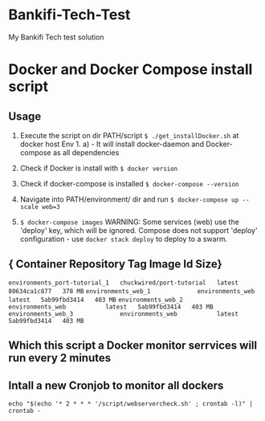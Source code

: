 # Bankifi-Tech-Test
My Bankifi Tech test solution

# Docker and Docker Compose install script

## Usage
1. Execute the script on dir PATH/script `$ ./get_installDocker.sh` at docker host Env
        1. a) - It will install docker-daemon and Docker-compose as all dependencies
2. Check if Docker is install with `$ docker version`
3. Check if docker-compose is installed `$ docker-compose --version`
4. Navigate into PATH/environment/ dir and run `$ docker-compose up --scale web=3`

5. `$ docker-compose images`
WARNING: Some services (web) use the 'deploy' key, which will be ignored. Compose does 
not support 'deploy' configuration - use `docker stack deploy` to deploy to a swarm.

{         Container                    Repository           Tag       Image Id      Size}
----------------------------------------------------------------------------------------
`environments_port-tutorial_1   chuckwired/port-tutorial   latest   80634ca1c877   378 MB`
`environments_web_1             environments_web           latest   5ab99fbd3414   403 MB`
`environments_web_2             environments_web           latest   5ab99fbd3414   403 MB`
`environments_web_3             environments_web           latest   5ab99fbd3414   403 MB`


## Which this script a Docker monitor serrvices will run every 2 minutes
## Intall a new Cronjob to monitor all dockers
`echo "$(echo '* 2 * * * '/script/webservercheck.sh' ; crontab -l)" | crontab -`

